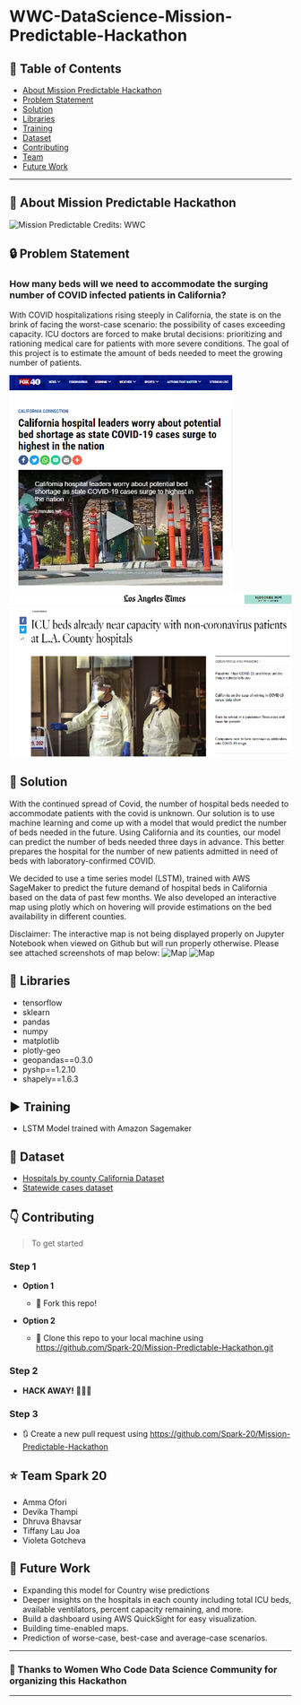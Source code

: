 # WWC-DataScience-Mission-Predictable-Hackathon


## :memo: Table of Contents

- [About Mission Predictable Hackathon](#AboutMissionPredictableHackathon)
- [Problem Statement](#ProblemStatement)
- [Solution](#Solution)
- [Libraries](#Libraries)
- [Training](#Training)
- [Dataset](#Dataset)
- [Contributing](#contributing)
- [Team](#team)
- [Future Work](#FutureWork)

---
## :round_pushpin: About Mission Predictable Hackathon
![Mission Predictable](https://s3-us-west-2.amazonaws.com/wwcodefroala/uploads%2F1595013116901-WWCode+Data+Science+AWS+Hackathon+%282%29.png)
Credits: WWC

## :lock: Problem Statement
<h3> How many beds will we need to accommodate the surging number of COVID infected patients in California? </h3>

With COVID hospitalizations rising steeply in California, the state is on the brink of facing the worst-case scenario: the possibility of cases exceeding capacity. ICU doctors are forced to make brutal decisions: prioritizing and rationing medical care for patients with more severe conditions. The goal of this project is to estimate the amount of beds needed to meet the growing number of patients.

![Covid](https://github.com/Spark-20/Mission-Predictable-Hackathon/blob/master/Images/three.png)
![Covid19](https://github.com/Spark-20/Mission-Predictable-Hackathon/blob/master/Images/one.png)

## :key: Solution

With the continued spread of Covid, the number of hospital beds needed to accommodate patients with the covid is unknown. Our solution is to use machine learning and come up with a model that would predict the number of beds needed in the future. Using California and its counties, our model can predict the number of beds needed three days in advance. This better prepares the hospital for the number of new patients admitted in need of beds with laboratory-confirmed COVID.

We decided to use a time series model (LSTM), trained with AWS SageMaker to predict the future demand of hospital beds in California based on the data of past few months. We also developed an interactive map using plotly which on hovering will provide estimations on the bed availability in different counties. 

Disclaimer: The interactive map is not being displayed properly on Jupyter Notebook when viewed on Github but will run properly otherwise. Please see attached screenshots of map below:
![Map](https://github.com/Spark-20/Mission-Predictable-Hackathon/blob/master/outputs/Available%20ICU%20beds.gif)
![Map](https://github.com/Spark-20/Mission-Predictable-Hackathon/blob/master/outputs/Available%20hospital%20beds.gif)

## :closed_book: Libraries

- tensorflow
- sklearn
- pandas
- numpy
- matplotlib
- plotly-geo
- geopandas==0.3.0
- pyshp==1.2.10
- shapely==1.6.3

## :arrow_forward: Training
 - LSTM Model trained with Amazon Sagemaker

## :page_facing_up: Dataset

- <a href="https://github.com/Spark-20/Mission-Predictable-Hackathon/blob/master/dataset/hospitals_by_county.csv" target="_blank"> Hospitals by county California Dataset </a>
- <a href="https://github.com/Spark-20/Mission-Predictable-Hackathon/blob/master/dataset/statewide_cases.csv" target="_blank"> Statewide cases dataset</a>

## :point_down: Contributing

> To get started

### Step 1

- **Option 1**
    - 🍴 Fork this repo!

- **Option 2**
    - 👯 Clone this repo to your local machine using https://github.com/Spark-20/Mission-Predictable-Hackathon.git
### Step 2

- **HACK AWAY!** 🔨🔨🔨

### Step 3

- 🔃 Create a new pull request using <a href="https://github.com/Spark-20/Mission-Predictable-Hackathon" target="_blank"> https://github.com/Spark-20/Mission-Predictable-Hackathon</a>

## :star: Team Spark 20

- Amma Ofori
- Devika Thampi
- Dhruva Bhavsar
- Tiffany Lau Joa
- Violeta Gotcheva

## :rocket: Future Work
- Expanding this model for Country wise predictions
- Deeper insights on the hospitals in each county including total ICU beds, available ventilators, percent capacity remaining, and more.
- Build a dashboard using AWS QuickSight for easy visualization.
- Building time-enabled maps.
- Prediction of worse-case, best-case and average-case scenarios.

---
### :pray: Thanks to Women Who Code Data Science Community for organizing this Hackathon
---

